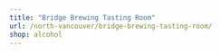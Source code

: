 ```yaml
---
title: "Bridge Brewing Tasting Room"
url: /north-vancouver/bridge-brewing-tasting-room/
shop: alcohol
---
```

